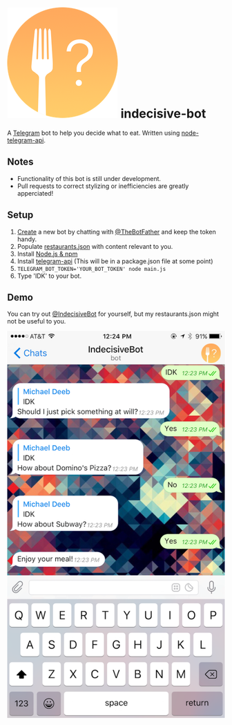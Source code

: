 ![IndecisiveBot Logo](/resources/indecisive-bot.png) indecisive-bot
===
A [Telegram](https://telegram.org) bot to help you decide what to eat. Written using [node-telegram-api](https://github.com/mdibaiee/node-telegram-api).

Notes
------
- Functionality of this bot is still under development.
- Pull requests to correct stylizing or inefficiencies are greatly apperciated!

Setup
------
1. [Create](https://core.telegram.org/bots#create-a-new-bot) a new bot by chatting with [@TheBotFather](https://telegram.me/botfather) and keep the token handy.
2. Populate [restaurants.json](restaurants.json) with content relevant to you.
3. Install [Node.js & npm](https://nodejs.org)
4. Install [telegram-api](https://www.npmjs.com/package/telegram-api) (This will be in a package.json file at some point)
5. `TELEGRAM_BOT_TOKEN='YOUR_BOT_TOKEN' node main.js`
6. Type 'IDK' to your bot.

Demo
------
You can try out [@IndecisiveBot](https://telegram.me/IndecisiveBot) for yourself, but my restaurants.json might not be useful to you.

![Screenshot](/resources/screenshot.png)
